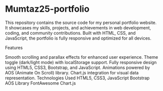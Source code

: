 # Mumtaz25-portfolio
This repository contains the source code for my personal portfolio website. It showcases my skills, projects, and achievements in web development, coding, and community contributions. Built with HTML, CSS, and JavaScript, the portfolio is fully responsive and optimized for all devices.

Features

Smooth scrolling and parallax effects for enhanced user experience.
Theme toggle (dark/light mode) with localStorage support.
Fully responsive design using HTML5, CSS3, Bootstrap, and JavaScript.
Animations powered by AOS (Animate On Scroll) library.
Chart.js integration for visual data representation.
Technologies Used
HTML5, CSS3, JavaScript
Bootstrap
AOS Library
FontAwesome
Chart.js

